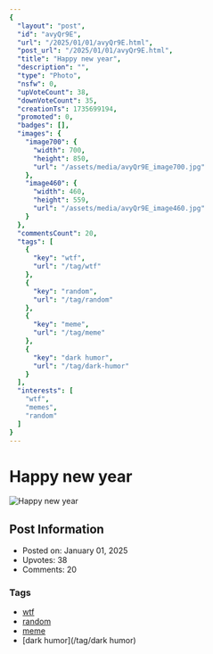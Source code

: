 ```yaml
---
{
  "layout": "post",
  "id": "avyQr9E",
  "url": "/2025/01/01/avyQr9E.html",
  "post_url": "/2025/01/01/avyQr9E.html",
  "title": "Happy new year",
  "description": "",
  "type": "Photo",
  "nsfw": 0,
  "upVoteCount": 38,
  "downVoteCount": 35,
  "creationTs": 1735699194,
  "promoted": 0,
  "badges": [],
  "images": {
    "image700": {
      "width": 700,
      "height": 850,
      "url": "/assets/media/avyQr9E_image700.jpg"
    },
    "image460": {
      "width": 460,
      "height": 559,
      "url": "/assets/media/avyQr9E_image460.jpg"
    }
  },
  "commentsCount": 20,
  "tags": [
    {
      "key": "wtf",
      "url": "/tag/wtf"
    },
    {
      "key": "random",
      "url": "/tag/random"
    },
    {
      "key": "meme",
      "url": "/tag/meme"
    },
    {
      "key": "dark humor",
      "url": "/tag/dark-humor"
    }
  ],
  "interests": [
    "wtf",
    "memes",
    "random"
  ]
}
---
```


# Happy new year

![Happy new year](/assets/media/avyQr9E_image700.jpg)

## Post Information

- Posted on: January 01, 2025
- Upvotes: 38
- Comments: 20

### Tags

- [wtf](/tag/wtf)
- [random](/tag/random)
- [meme](/tag/meme)
- [dark humor](/tag/dark humor)
